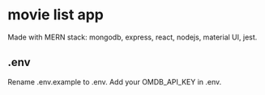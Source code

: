 # movie list app

Made with MERN stack: mongodb, express, react, nodejs, material UI, jest.

## .env

Rename .env.example to .env.
Add your OMDB_API_KEY in .env.
